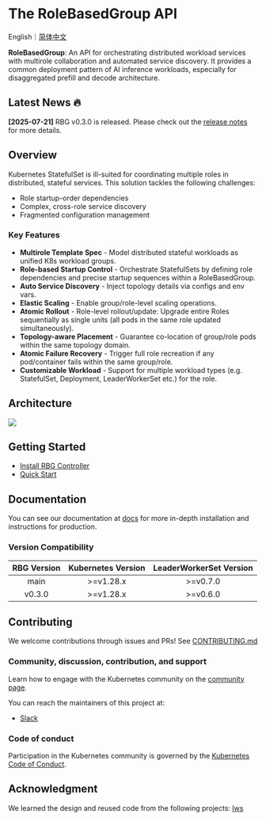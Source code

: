 # The RoleBasedGroup API

English｜[简体中文](./README-zh_CN.md)

**RoleBasedGroup**: An API for orchestrating distributed workload services with multirole collaboration and automated
service discovery. It provides a common deployment pattern of AI inference workloads, especially for disaggregated
prefill and decode architecture.

## Latest News 🔥

**[2025-07-21]** RBG v0.3.0 is released. Please check out
the [release notes](https://github.com/sgl-project/rbg/releases) for more details.

## Overview

Kubernetes StatefulSet is ill-suited for coordinating multiple roles in distributed, stateful services. This solution
tackles the following challenges:

- Role startup-order dependencies
- Complex, cross-role service discovery
- Fragmented configuration management

### Key Features

- **Multirole Template Spec** - Model distributed stateful workloads as unified K8s workload groups.
- **Role-based Startup Control** - Orchestrate StatefulSets by defining role dependencies and precise startup sequences
  within a RoleBasedGroup.
- **Auto Service Discovery** - Inject topology details via configs and env vars.
- **Elastic Scaling** - Enable group/role-level scaling operations.
- **Atomic Rollout** - Role-level rollout/update: Upgrade entire Roles sequentially as single units (all pods in the
  same role updated simultaneously).
- **Topology-aware Placement** - Guarantee co-location of group/role pods within the same topology domain.
- **Atomic Failure Recovery** - Trigger full role recreation if any pod/container fails within the same group/role.
- **Customizable Workload** - Support for multiple workload types (e.g. StatefulSet, Deployment, LeaderWorkerSet etc.)
  for the role.

## Architecture

![](doc/rbgs-concept.png)

## Getting Started

- [Install RBG Controller](doc/install.md)
- [Quick Start](doc/quick_start.md)

## Documentation

You can see our documentation at [docs](doc/TOC.md) for more in-depth installation and instructions for production.

### Version Compatibility

| RBG Version | Kubernetes Version | LeaderWorkerSet Version |
|:-----------:|:------------------:|:-----------------------:|
|    main     |     >=v1.28.x      |        >=v0.7.0         |
|   v0.3.0    |     >=v1.28.x      |        >=v0.6.0         |

## Contributing

We welcome contributions through issues and PRs! See [CONTRIBUTING.md](doc/CONTRIBUTING.md)

### Community, discussion, contribution, and support

Learn how to engage with the Kubernetes community on the [community page](https://kubernetes.io/community/).

You can reach the maintainers of this project at:

- [Slack](https://sgl-fru7574.slack.com/archives/C098X0LQZV5)

### Code of conduct

Participation in the Kubernetes community is governed by the [Kubernetes Code of Conduct](doc/code-of-conduct.md).

## Acknowledgment

We learned the design and reused code from the following projects: [lws](https://github.com/kubernetes-sigs/lws)
